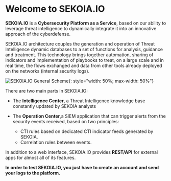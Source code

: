 # Welcome to SEKOIA.IO

**SEKOIA.IO** is a **Cybersecurity Platform as a Service**, based on our ability to leverage threat intelligence to dynamically integrate it into an innovative approach of the cyberdefense.

SEKOIA.IO architecture couples the generation and operation of Threat Intelligence dynamic databases to a set of functions for analysis, guidance and treatment.
This technology brings together automation, sharing of indicators and implementation of playbooks to treat, on a large scale and in real time, the flows exchanged and data from other tools already deployed on the networks (internal security logs).

![SEKOIA.IO General Scheme](/assets/operation_center/general_scheme.png){: style="width: 50%; max-width: 50%"}

There are two main parts in SEKOIA.IO:

- The **Intelligence Center**, a Threat Intelligence knowledge base constantly updated by SEKOIA analysts
- The **Operation Center**,a SIEM application that can trigger alerts from the security events received,  based on two principles:

    - CTI rules based on dedicated CTI indicator feeds generated by SEKOIA.
    - Correlation rules between events.

In addition to a web interface, SEKOIA.IO provides **REST/API** for external apps for almost all of its features.

**In order to test SEKOIA.IO, you just have to create an account and send your logs to the platform.**
